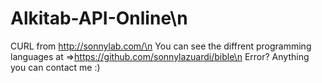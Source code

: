# Alkitab-API-Online\n
CURL from http://sonnylab.com/\n
You can see the diffrent programming languages at =>https://github.com/sonnylazuardi/bible\n
Error? Anything you can contact me :)
